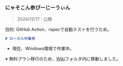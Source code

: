### にゃそこん参ぴーじーうぃん

> 2024/12/17 : 公開

目的: GitHub Action、rspecで自動テストを行うため。

```markdown
# ローカル作業用
```

- 現在、Windows環境で作業中。

※ 無料プラン移行のため、[Wiki](https://github.com/takkii/nyasocom_sun_pg_win/blob/main/wiki/manual.md)フォルダ内に移動しました。
